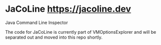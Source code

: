 # JaCoLine https://jacoline.dev
Java Command Line Inspector

The code for JaCoLine is currently part of VMOptionsExplorer and will be separated out and moved into this repo shortly.

